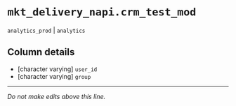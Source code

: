 # `mkt_delivery_napi.crm_test_mod`
`analytics_prod` | `analytics`

## Column details
* [character varying] `user_id`
* [character varying] `group`

-------------------------------------------------------------------------------
*Do not make edits above this line.*
